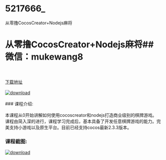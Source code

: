 # 5217666_
从零撸CocosCreator+Nodejs麻将
# 从零撸CocosCreator+Nodejs麻将## 微信：mukewang8
<br/></br>[下载地址](http://www.36tz.cn/article/5217666 "下载地址")
<br/></br>[![download](http://36tz.cn/muke_img/2021_01_1-62-300x219.png "下载地址")](http://www.36tz.cn/article/5217666 "下载地址")
<br/></br>### 课程介绍:<br/></br>本课程从0开始讲解如何使用cocoscreator和nodejs打造商业级别的棋牌游戏。课程由简入深的进行，课程学习完成后，基本具备了开发任意棋牌游戏的能力。完美支持小游戏以及原生平台。目前已经支持cocos最新2.3.3版本。

### 课程截图:
[![download](http://36tz.cn/muke_img/2021_01_2-74.png "下载地址")](http://www.36tz.cn/article/5217666 "下载地址")
